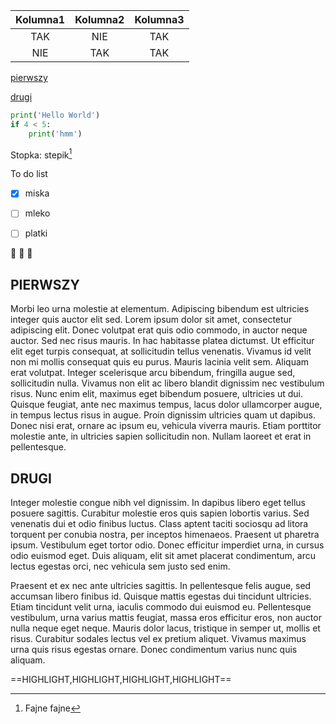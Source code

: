 | Kolumna1 | Kolumna2 | Kolumna3 |
| :---:    |  :---:   |    :---: |
| TAK      | NIE      | TAK      |
| NIE      | TAK      | TAK      |

[pierwszy](#PIERWSZY)


[drugi](#DRUGI)
```python
print('Hello World')
if 4 < 5:
    print('hmm')
```

Stopka: stepik[^1]


To do list
- [x] miska
- [ ] mleko
- [ ] platki


:dog: :camel: :dog:

## PIERWSZY 

Morbi leo urna molestie at elementum. Adipiscing bibendum est ultricies integer quis auctor elit sed.
Lorem ipsum dolor sit amet, consectetur adipiscing elit. Donec volutpat erat quis odio commodo, in auctor neque auctor. Sed nec risus mauris. In hac habitasse platea dictumst. Ut efficitur elit eget turpis consequat, at sollicitudin tellus venenatis. Vivamus id velit non mi mollis consequat quis eu purus. Mauris lacinia velit sem. Aliquam erat volutpat. Integer scelerisque arcu bibendum, fringilla augue sed, sollicitudin nulla. Vivamus non elit ac libero blandit dignissim nec vestibulum risus. Nunc enim elit, maximus eget bibendum posuere, ultricies ut dui. Quisque feugiat, ante nec maximus tempus, lacus dolor ullamcorper augue, in tempus lectus risus in augue. Proin dignissim ultricies quam ut dapibus. Donec nisi erat, ornare ac ipsum eu, vehicula viverra mauris. Etiam porttitor molestie ante, in ultricies sapien sollicitudin non. Nullam laoreet et erat in pellentesque.


## DRUGI

Integer molestie congue nibh vel dignissim. In dapibus libero eget tellus posuere sagittis. Curabitur molestie eros quis sapien lobortis varius. Sed venenatis dui et odio finibus luctus. Class aptent taciti sociosqu ad litora torquent per conubia nostra, per inceptos himenaeos. Praesent ut pharetra ipsum. Vestibulum eget tortor odio. Donec efficitur imperdiet urna, in cursus odio euismod eget. Duis aliquam, elit sit amet placerat condimentum, arcu lectus egestas orci, nec vehicula sem justo sed enim.

Praesent et ex nec ante ultricies sagittis. In pellentesque felis augue, sed accumsan libero finibus id. Quisque mattis egestas dui tincidunt ultricies. Etiam tincidunt velit urna, iaculis commodo dui euismod eu. Pellentesque vestibulum, urna varius mattis feugiat, massa eros efficitur eros, non auctor nulla neque eget neque. Mauris dolor lacus, tristique in semper ut, mollis et risus. Curabitur sodales lectus vel ex pretium aliquet. Vivamus maximus urna quis risus egestas ornare. Donec condimentum varius nunc quis aliquam.

==HIGHLIGHT,HIGHLIGHT,HIGHLIGHT,HIGHLIGHT== 


[^1]: Fajne fajne